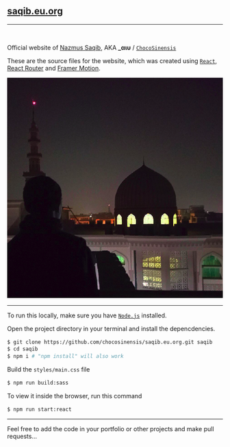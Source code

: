 ## [saqib.eu.org](http://saqib.eu.org)

---

<br>

Official website of [Nazmus Saqib](http://saqib.eu.org),
AKA **_αιυ** / [`ChocoSinensis`](http://choclacode.eu.org)

These are the source files for the website, which was created using [`React`](https://reactjs.org), [React Router](https://reactrouter.com) and [Framer Motion](https://framer.com/motion).

![me](src/assets/img/meatrooftop.png)

---

To run this locally, make sure you have [`Node.js`](https://nodejs.org) installed.

Open the project directory in your terminal and install the depencdencies.

```bash
$ git clone https://github.com/chocosinensis/saqib.eu.org.git saqib
$ cd saqib
$ npm i # "npm install" will also work
```

Build the `styles/main.css` file
```bash
$ npm run build:sass
```

To view it inside the browser, run this command
```bash
$ npm run start:react
```

---

Feel free to add the code in your portfolio or other projects and make pull requests...
